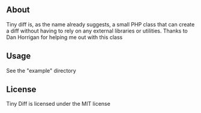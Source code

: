 ## About

Tiny diff is, as the name already suggests, a small PHP class that can create a diff without having to rely on any external libraries or utilities. Thanks to Dan Horrigan for helping me out with this class

## Usage

See the "example" directory

## License

Tiny Diff is licensed under the MIT license
